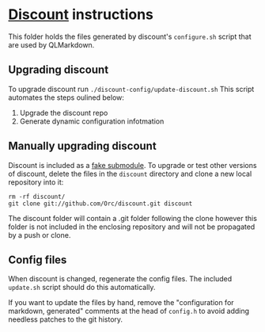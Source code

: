 # [Discount][] instructions #

This folder holds the files generated by discount's `configure.sh` script that are used by QLMarkdown.

## Upgrading discount ##

To upgrade discount run `./discount-config/update-discount.sh`
This script automates the steps oulined below:

1. Upgrade the discount repo
2. Generate dynamic configuration infotmation

## Manually upgrading discount ##

Discount is included as a [fake submodule][]. To upgrade or test other versions of discount, delete the files in the `discount` directory and clone a new local repository into it:

	rm -rf discount/
	git clone git://github.com/Orc/discount.git discount

The discount folder will contain a .git folder following the clone however this folder is not included in the enclosing repository and will not be propagated by a push or clone.

## Config files ##

When discount is changed, regenerate the config files. The included `update.sh` script should do this automatically.

If you want to update the files by hand, remove the "configuration for markdown, generated" comments at the head of `config.h` to avoid adding needless patches to the git history.

[discount]:https://github.com/Orc/discount
[fake submodule]:http://debuggable.com/posts/git-fake-submodules:4b563ee4-f3cc-4061-967e-0e48cbdd56cb
